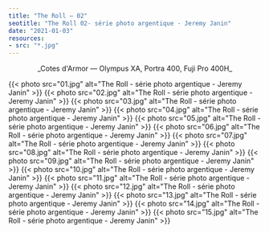 ```yaml
---
title: "The Roll — 02"
seotitle: "The Roll 02- série photo argentique - Jeremy Janin"
date: "2021-01-03"
resources:
- src: "*.jpg"
---
```

<center> _Cotes d'Armor — Olympus XA, Portra 400, Fuji Pro 400H_ </center>

{{< photo src="01.jpg" alt="The Roll - série photo argentique - Jeremy Janin" >}}
{{< photo src="02.jpg" alt="The Roll - série photo argentique - Jeremy Janin" >}}
{{< photo src="03.jpg" alt="The Roll - série photo argentique - Jeremy Janin" >}}
{{< photo src="04.jpg" alt="The Roll - série photo argentique - Jeremy Janin" >}}
{{< photo src="05.jpg" alt="The Roll - série photo argentique - Jeremy Janin" >}}
{{< photo src="06.jpg" alt="The Roll - série photo argentique - Jeremy Janin" >}}
{{< photo src="07.jpg" alt="The Roll - série photo argentique - Jeremy Janin" >}}
{{< photo src="08.jpg" alt="The Roll - série photo argentique - Jeremy Janin" >}}
{{< photo src="09.jpg" alt="The Roll - série photo argentique - Jeremy Janin" >}}
{{< photo src="10.jpg" alt="The Roll - série photo argentique - Jeremy Janin" >}}
{{< photo src="11.jpg" alt="The Roll - série photo argentique - Jeremy Janin" >}}
{{< photo src="12.jpg" alt="The Roll - série photo argentique - Jeremy Janin" >}}
{{< photo src="13.jpg" alt="The Roll - série photo argentique - Jeremy Janin" >}}
{{< photo src="14.jpg" alt="The Roll - série photo argentique - Jeremy Janin" >}}
{{< photo src="15.jpg" alt="The Roll - série photo argentique - Jeremy Janin" >}}
